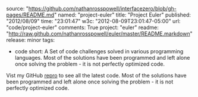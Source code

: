 source: "https://github.com/nathanrosspowell/interfacezero/blob/gh-pages/README.md"
named: "project-euler"
title: "Project Euler"
published: "2012/08/09"
time: "23:01:47"
w3c: "2012-08-09T23:01:47-05:00"
url: "code/project-euler"
comments: True
project: "euler"
readme: "http://raw.github.com/nathanrosspowell/euler/master/README.markdown"
release: minor 
tags:
- code
short: A Set of code challenges solved in various programming languages. Most of the solutions have been programmed and left alone once solving the problem - it is not perfectly optimized code.

Vist my GitHub [repro][pe] to see all the latest code. Most of the solutions have been programmed and left alone once solving the problem - it is not perfectly optimized code.

[pe]: http://github.com/nathanrosspowell/euler "Project Euler on GitHub"

